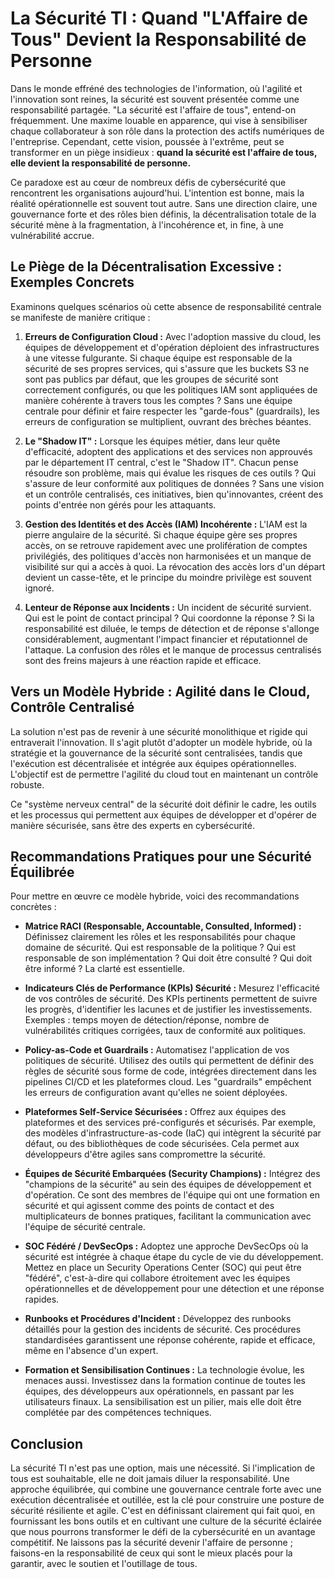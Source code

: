 # La Sécurité TI : Quand "L'Affaire de Tous" Devient la Responsabilité de Personne

Dans le monde effréné des technologies de l'information, où l'agilité et l'innovation sont reines, la sécurité est souvent présentée comme une responsabilité partagée. "La sécurité est l'affaire de tous", entend-on fréquemment. Une maxime louable en apparence, qui vise à sensibiliser chaque collaborateur à son rôle dans la protection des actifs numériques de l'entreprise. Cependant, cette vision, poussée à l'extrême, peut se transformer en un piège insidieux : **quand la sécurité est l'affaire de tous, elle devient la responsabilité de personne.**

Ce paradoxe est au cœur de nombreux défis de cybersécurité que rencontrent les organisations aujourd'hui. L'intention est bonne, mais la réalité opérationnelle est souvent tout autre. Sans une direction claire, une gouvernance forte et des rôles bien définis, la décentralisation totale de la sécurité mène à la fragmentation, à l'incohérence et, in fine, à une vulnérabilité accrue.

## Le Piège de la Décentralisation Excessive : Exemples Concrets

Examinons quelques scénarios où cette absence de responsabilité centrale se manifeste de manière critique :

1.  **Erreurs de Configuration Cloud :** Avec l'adoption massive du cloud, les équipes de développement et d'opération déploient des infrastructures à une vitesse fulgurante. Si chaque équipe est responsable de la sécurité de ses propres services, qui s'assure que les buckets S3 ne sont pas publics par défaut, que les groupes de sécurité sont correctement configurés, ou que les politiques IAM sont appliquées de manière cohérente à travers tous les comptes ? Sans une équipe centrale pour définir et faire respecter les "garde-fous" (guardrails), les erreurs de configuration se multiplient, ouvrant des brèches béantes.

2.  **Le "Shadow IT" :** Lorsque les équipes métier, dans leur quête d'efficacité, adoptent des applications et des services non approuvés par le département IT central, c'est le "Shadow IT". Chacun pense résoudre son problème, mais qui évalue les risques de ces outils ? Qui s'assure de leur conformité aux politiques de données ? Sans une vision et un contrôle centralisés, ces initiatives, bien qu'innovantes, créent des points d'entrée non gérés pour les attaquants.

3.  **Gestion des Identités et des Accès (IAM) Incohérente :** L'IAM est la pierre angulaire de la sécurité. Si chaque équipe gère ses propres accès, on se retrouve rapidement avec une prolifération de comptes privilégiés, des politiques d'accès non harmonisées et un manque de visibilité sur qui a accès à quoi. La révocation des accès lors d'un départ devient un casse-tête, et le principe du moindre privilège est souvent ignoré.

4.  **Lenteur de Réponse aux Incidents :** Un incident de sécurité survient. Qui est le point de contact principal ? Qui coordonne la réponse ? Si la responsabilité est diluée, le temps de détection et de réponse s'allonge considérablement, augmentant l'impact financier et réputationnel de l'attaque. La confusion des rôles et le manque de processus centralisés sont des freins majeurs à une réaction rapide et efficace.

## Vers un Modèle Hybride : Agilité dans le Cloud, Contrôle Centralisé

La solution n'est pas de revenir à une sécurité monolithique et rigide qui entraverait l'innovation. Il s'agit plutôt d'adopter un modèle hybride, où la stratégie et la gouvernance de la sécurité sont centralisées, tandis que l'exécution est décentralisée et intégrée aux équipes opérationnelles. L'objectif est de permettre l'agilité du cloud tout en maintenant un contrôle robuste.

Ce "système nerveux central" de la sécurité doit définir le cadre, les outils et les processus qui permettent aux équipes de développer et d'opérer de manière sécurisée, sans être des experts en cybersécurité.

## Recommandations Pratiques pour une Sécurité Équilibrée

Pour mettre en œuvre ce modèle hybride, voici des recommandations concrètes :

*   **Matrice RACI (Responsable, Accountable, Consulted, Informed) :** Définissez clairement les rôles et les responsabilités pour chaque domaine de sécurité. Qui est responsable de la politique ? Qui est responsable de son implémentation ? Qui doit être consulté ? Qui doit être informé ? La clarté est essentielle.

*   **Indicateurs Clés de Performance (KPIs) Sécurité :** Mesurez l'efficacité de vos contrôles de sécurité. Des KPIs pertinents permettent de suivre les progrès, d'identifier les lacunes et de justifier les investissements. Exemples : temps moyen de détection/réponse, nombre de vulnérabilités critiques corrigées, taux de conformité aux politiques.

*   **Policy-as-Code et Guardrails :** Automatisez l'application de vos politiques de sécurité. Utilisez des outils qui permettent de définir des règles de sécurité sous forme de code, intégrées directement dans les pipelines CI/CD et les plateformes cloud. Les "guardrails" empêchent les erreurs de configuration avant qu'elles ne soient déployées.

*   **Plateformes Self-Service Sécurisées :** Offrez aux équipes des plateformes et des services pré-configurés et sécurisés. Par exemple, des modèles d'infrastructure-as-code (IaC) qui intègrent la sécurité par défaut, ou des bibliothèques de code sécurisées. Cela permet aux développeurs d'être agiles sans compromettre la sécurité.

*   **Équipes de Sécurité Embarquées (Security Champions) :** Intégrez des "champions de la sécurité" au sein des équipes de développement et d'opération. Ce sont des membres de l'équipe qui ont une formation en sécurité et qui agissent comme des points de contact et des multiplicateurs de bonnes pratiques, facilitant la communication avec l'équipe de sécurité centrale.

*   **SOC Fédéré / DevSecOps :** Adoptez une approche DevSecOps où la sécurité est intégrée à chaque étape du cycle de vie du développement. Mettez en place un Security Operations Center (SOC) qui peut être "fédéré", c'est-à-dire qui collabore étroitement avec les équipes opérationnelles et de développement pour une détection et une réponse rapides.

*   **Runbooks et Procédures d'Incident :** Développez des runbooks détaillés pour la gestion des incidents de sécurité. Ces procédures standardisées garantissent une réponse cohérente, rapide et efficace, même en l'absence d'un expert.

*   **Formation et Sensibilisation Continues :** La technologie évolue, les menaces aussi. Investissez dans la formation continue de toutes les équipes, des développeurs aux opérationnels, en passant par les utilisateurs finaux. La sensibilisation est un pilier, mais elle doit être complétée par des compétences techniques.

## Conclusion

La sécurité TI n'est pas une option, mais une nécessité. Si l'implication de tous est souhaitable, elle ne doit jamais diluer la responsabilité. Une approche équilibrée, qui combine une gouvernance centrale forte avec une exécution décentralisée et outillée, est la clé pour construire une posture de sécurité résiliente et agile. C'est en définissant clairement qui fait quoi, en fournissant les bons outils et en cultivant une culture de la sécurité éclairée que nous pourrons transformer le défi de la cybersécurité en un avantage compétitif. Ne laissons pas la sécurité devenir l'affaire de personne ; faisons-en la responsabilité de ceux qui sont le mieux placés pour la garantir, avec le soutien et l'outillage de tous.
